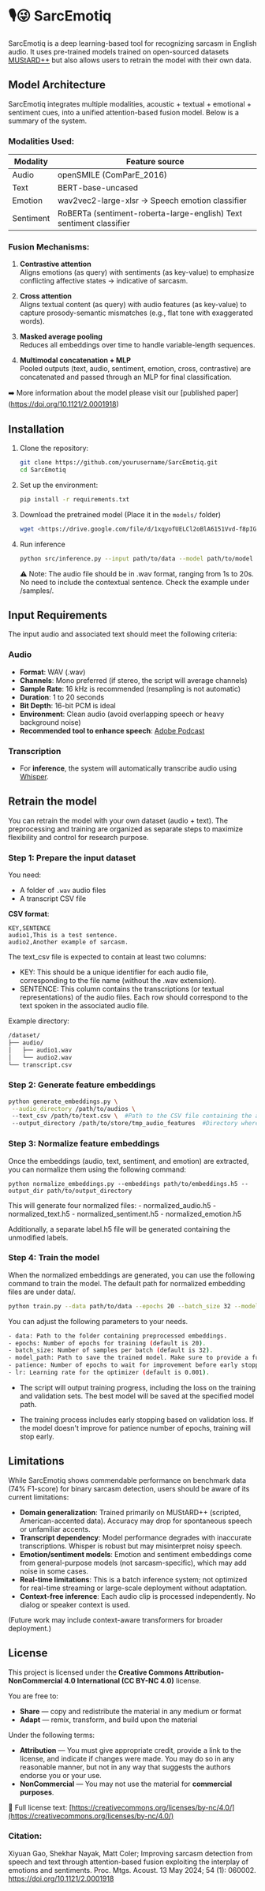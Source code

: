 # 🎙️😜 SarcEmotiq
SarcEmotiq is a deep learning-based tool for recognizing sarcasm in English audio. It uses pre-trained models trained on open-sourced datasets [MUStARD++](https://github.com/cfiltnlp/MUStARD_Plus_Plus) but also allows users to retrain the model with their own data.

## Model Architecture
SarcEmotiq integrates multiple modalities, acoustic + textual + emotional + sentiment cues, into a unified attention-based fusion model. Below is a summary of the system.

### Modalities Used:

| Modality  | Feature source                                                       |
|-----------|----------------------------------------------------------------------|
| Audio     | openSMILE (ComParE_2016)                                             |
| Text      | BERT-base-uncased                                                    |
| Emotion   | wav2vec2-large-xlsr → Speech emotion classifier                      |
| Sentiment | RoBERTa (sentiment-roberta-large-english) Text sentiment classifier  |

### Fusion Mechanisms:
1. **Contrastive attention**  
   Aligns emotions (as query) with sentiments (as key-value) to emphasize conflicting affective states -> indicative of sarcasm.

2. **Cross attention**  
   Aligns textual content (as query) with audio features (as key-value) to capture prosody-semantic mismatches (e.g., flat tone with exaggerated words).

3. **Masked average pooling**  
   Reduces all embeddings over time to handle variable-length sequences.

4. **Multimodal concatenation + MLP**  
   Pooled outputs (text, audio, sentiment, emotion, cross, contrastive) are concatenated and passed through an MLP for final classification.

➡️ More information about the model please visit our [published paper] (https://doi.org/10.1121/2.0001918)


## Installation
1. Clone the repository:
   ```bash
   git clone https://github.com/yourusername/SarcEmotiq.git
   cd SarcEmotiq
   ```
2. Set up the environment:
   ```bash
   pip install -r requirements.txt
   ```
3. Download the pretrained model (Place it in the `models/` folder)
   ```bash
   wget <https://drive.google.com/file/d/1xqyofUELCl2oBlA6151Vvd-f8pIG2biF/view?usp=drive_link> -O models/model.pth
   ```
4. Run inference
   ```bash
   python src/inference.py --input path/to/data --model path/to/model
   ```
   ⚠️ Note: The audio file should be in .wav format, ranging from 1s to 20s. No need to include the contextual sentence. Check the example under /samples/.


## Input Requirements
The input audio and associated text should meet the following criteria:

### Audio
- **Format**: WAV (.wav)
- **Channels**: Mono preferred (if stereo, the script will average channels)
- **Sample Rate**: 16 kHz is recommended (resampling is not automatic)
- **Duration**: 1 to 20 seconds
- **Bit Depth**: 16-bit PCM is ideal
- **Environment**: Clean audio (avoid overlapping speech or heavy background noise)
- **Recommended tool to enhance speech**: [Adobe Podcast](https://podcast.adobe.com/en)

### Transcription
- For **inference**, the system will automatically transcribe audio using [Whisper](https://github.com/openai/whisper).


## Retrain the model
You can retrain the model with your own dataset (audio + text).
The preprocessing and training are organized as separate steps to maximize flexibility and control for research purpose.

### Step 1: Prepare the input dataset

You need:
- A folder of `.wav` audio files
- A transcript CSV file

**CSV format**:
```csv
KEY,SENTENCE
audio1,This is a test sentence.
audio2,Another example of sarcasm.
```
The text_csv file is expected to contain at least two columns:
- KEY: This should be a unique identifier for each audio file, corresponding to the file name (without the .wav extension).
- SENTENCE: This column contains the transcriptions (or textual representations) of the audio files. Each row should correspond to the text spoken in the associated audio file.

    
Example directory:
```bash
/dataset/
├── audio/
│   ├── audio1.wav
│   └── audio2.wav
└── transcript.csv
```

### Step 2: Generate feature embeddings 
   ```bash
   python generate_embeddings.py \
    --audio_directory /path/to/audios \ 
    --text_csv /path/to/text.csv \  #Path to the CSV file containing the audio file keys and text, sample: "/data/mustard++_onlyU.csv"
    --output_directory /path/to/store/tmp_audio_features  #Directory where the temporary extracted audio feature files (LLDs) will be stored and removed after processing.
   ```

### Step 3: Normalize feature embeddings
Once the embeddings (audio, text, sentiment, and emotion) are extracted, you can normalize them using the following command:
   ```
   python normalize_embeddings.py --embeddings path/to/embeddings.h5 --output_dir path/to/output_directory
   ```
   This will generate four normalized files:
    - normalized_audio.h5
    - normalized_text.h5
    - normalized_sentiment.h5
    - normalized_emotion.h5
   
   Additionally, a separate label.h5 file will be generated containing the unmodified labels.

### Step 4: Train the model
When the normalized embeddings are generated, you can use the following command to train the model.
The default path for normalized embedding files are under data/.
   ```bash
   python train.py --data path/to/data --epochs 20 --batch_size 32 --model_path ./models/model.pth --patience 5 --lr 0.001
   ```
   You can adjust the following parameters to your needs.
   ```bash
   - data: Path to the folder containing preprocessed embeddings.
   - epochs: Number of epochs for training (default is 20).
   - batch_size: Number of samples per batch (default is 32).
   - model_path: Path to save the trained model. Make sure to provide a full file name like ./models/model.pth.
   - patience: Number of epochs to wait for improvement before early stopping.
   - lr: Learning rate for the optimizer (default is 0.001).
   ```
   - The script will output training progress, including the loss on the training and validation sets. The best model will be saved at the specified model path.

   - The training process includes early stopping based on validation loss. If the model doesn't improve for patience number of epochs, training will stop early.


## Limitations
While SarcEmotiq shows commendable performance on benchmark data (74% F1-score) for binary sarcasm detection, users should be aware of its current limitations:

- **Domain generalization**: Trained primarily on MUStARD++ (scripted, American-accented data). Accuracy may drop for spontaneous speech or unfamiliar accents.
- **Transcript dependency**: Model performance degrades with inaccurate transcriptions. Whisper is robust but may misinterpret noisy speech.
- **Emotion/sentiment models**: Emotion and sentiment embeddings come from general-purpose models (not sarcasm-specific), which may add noise in some cases.
- **Real-time limitations**: This is a batch inference system; not optimized for real-time streaming or large-scale deployment without adaptation.
- **Context-free inference**: Each audio clip is processed independently. No dialog or speaker context is used.

(Future work may include context-aware transformers for broader deployment.)


## License
This project is licensed under the **Creative Commons Attribution-NonCommercial 4.0 International (CC BY-NC 4.0)** license.

You are free to:

- **Share** — copy and redistribute the material in any medium or format
- **Adapt** — remix, transform, and build upon the material

Under the following terms:

- **Attribution** — You must give appropriate credit, provide a link to the license, and indicate if changes were made. You may do so in any reasonable manner, but not in any way that suggests the authors endorse you or your use.
- **NonCommercial** — You may not use the material for **commercial purposes**.

📄 Full license text: [https://creativecommons.org/licenses/by-nc/4.0/](https://creativecommons.org/licenses/by-nc/4.0/)


### Citation: 
Xiyuan Gao, Shekhar Nayak, Matt Coler; Improving sarcasm detection from speech and text through attention-based fusion exploiting the interplay of emotions and sentiments. Proc. Mtgs. Acoust. 13 May 2024; 54 (1): 060002. https://doi.org/10.1121/2.0001918

